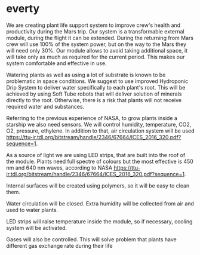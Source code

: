 # everty

We are creating plant life support system to improve crew's health and productivity during the Mars trip. Our system is
a transformable external module, during the flight it can be extended. During the returning from Mars crew will use
100% of the system power, but on the way to the Mars they will need only 30%. Our module allows to avoid taking
additional space, it will take only as much as required for the current period. This makes our system comfortable and
effective in use.

Watering plants as well as using a lot of substrate is known to be problematic in space conditions. We suggest to use
improved Hydroponic Drip System to deliver water specifically to each plant's root. This will be achieved by using Soft
Tube robots that will deliver solution of minerals directly to the root. Otherwise, there is a risk that plants will
not receive required water and substances.

Referring to the previous experience of NASA, to grow plants inside a starship we also need sensors. We will control
humidity, temperature, CO2, O2, pressure, ethylene. In addition to that, air circulation system will be used
https://ttu-ir.tdl.org/bitstream/handle/2346/67664/ICES_2016_320.pdf?sequence=1.

As a source of light we are using LED strips, that are built into the roof of the module. Plants need full spectre of
colours but the most effective is 450 nm and 640 nm waves, according to NASA
https://ttu-ir.tdl.org/bitstream/handle/2346/67664/ICES_2016_320.pdf?sequence=1.

Internal surfaces will be created using polymers, so it will be easy to clean them.

Water circulation will be closed. Extra humidity will be collected from air and used to water plants.

LED strips will raise temperature inside the module, so if necessary, cooling system will be activated.

Gases will also be controlled. This will solve problem that plants have different gas exchange rate during their life
